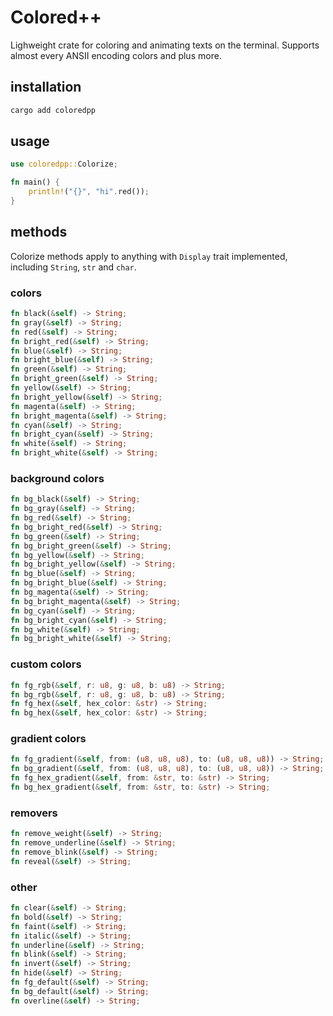 # Colored++

Lighweight crate for coloring and animating texts on the terminal. Supports almost every ANSII encoding colors and plus more.

## installation

```sh
cargo add coloredpp
```

## usage

```rs
use coloredpp::Colorize;

fn main() {
    println!("{}", "hi".red());
}
```

## methods

Colorize methods apply to anything with `Display` trait implemented, including `String`, `str` and `char`.

### colors

```rs
fn black(&self) -> String;
fn gray(&self) -> String;
fn red(&self) -> String;
fn bright_red(&self) -> String;
fn blue(&self) -> String;
fn bright_blue(&self) -> String;
fn green(&self) -> String;
fn bright_green(&self) -> String;
fn yellow(&self) -> String;
fn bright_yellow(&self) -> String;
fn magenta(&self) -> String;
fn bright_magenta(&self) -> String;
fn cyan(&self) -> String;
fn bright_cyan(&self) -> String;
fn white(&self) -> String;
fn bright_white(&self) -> String;
```

### background colors

```rust
fn bg_black(&self) -> String;
fn bg_gray(&self) -> String;
fn bg_red(&self) -> String;
fn bg_bright_red(&self) -> String;
fn bg_green(&self) -> String;
fn bg_bright_green(&self) -> String;
fn bg_yellow(&self) -> String;
fn bg_bright_yellow(&self) -> String;
fn bg_blue(&self) -> String;
fn bg_bright_blue(&self) -> String;
fn bg_magenta(&self) -> String;
fn bg_bright_magenta(&self) -> String;
fn bg_cyan(&self) -> String;
fn bg_bright_cyan(&self) -> String;
fn bg_white(&self) -> String;
fn bg_bright_white(&self) -> String;
```

### custom colors

```rust
fn fg_rgb(&self, r: u8, g: u8, b: u8) -> String;
fn bg_rgb(&self, r: u8, g: u8, b: u8) -> String;
fn fg_hex(&self, hex_color: &str) -> String;
fn bg_hex(&self, hex_color: &str) -> String;
```

### gradient colors

```rust
fn fg_gradient(&self, from: (u8, u8, u8), to: (u8, u8, u8)) -> String;
fn bg_gradient(&self, from: (u8, u8, u8), to: (u8, u8, u8)) -> String;
fn fg_hex_gradient(&self, from: &str, to: &str) -> String;
fn bg_hex_gradient(&self, from: &str, to: &str) -> String;
```

### removers

```rust
fn remove_weight(&self) -> String;
fn remove_underline(&self) -> String;
fn remove_blink(&self) -> String;
fn reveal(&self) -> String;
```

### other

```rust
fn clear(&self) -> String;
fn bold(&self) -> String;
fn faint(&self) -> String;
fn italic(&self) -> String;
fn underline(&self) -> String;
fn blink(&self) -> String;
fn invert(&self) -> String;
fn hide(&self) -> String;
fn fg_default(&self) -> String;
fn bg_default(&self) -> String;
fn overline(&self) -> String;
```
